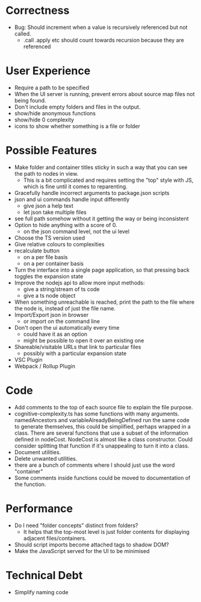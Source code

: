 # Correctness

* Bug: Should increment when a value is recursively referenced but not called.
    * .call .apply etc should count towards recursion because they are referenced

# User Experience

* Require a path to be specified
* When the UI server is running, prevent errors about source map files not being found.
* Don't include empty folders and files in the output.
* show/hide anonymous functions
* show/hide 0 complexity
* icons to show whether something is a file or folder

# Possible Features

* Make folder and container titles sticky in such a way that you can see the path to nodes in view.
    * This is a bit complicated and requires setting the "top" style with JS, which is fine until it comes to reparenting.
* Gracefully handle incorrect arguments to package.json scripts
* json and ui commands handle input differently
    * give json a help text
    * let json take multiple files
* see full path somehow without it getting the way or being inconsistent
* Option to hide anything with a score of 0.
    * on the json command level, not the ui level
* Choose the TS version used
* Give relative colours to complexities
* recalculate button
    * on a per file basis
    * on a per container basis
* Turn the interface into a single page application, so that pressing back toggles the expansion state
* Improve the nodejs api to allow more input methods:
    * give a string/stream of ts code
    * give a ts node object
* When something unreachable is reached, print the path to the file where the node is, instead of just the file name.
* Import/Export json in browser
    * or import on the command line
* Don't open the ui automatically every time
    * could have it as an option
    * might be possible to open it over an existing one
* Shareable/visitable URLs that link to particular files
    * possibly with a particular expansion state
* VSC Plugin
* Webpack / Rollup Plugin

# Code

* Add comments to the top of each source file to explain the file purpose.
* cognitive-complexity.ts has some functions with many arguments. namedAncestors and variableAlreadyBeingDefined run the same code to generate themselves, this could be simplified, perhaps wrapped in a class. There are several functions that use a subset of the information defined in nodeCost. NodeCost is almost like a class constructor. Could consider splitting that function if it's unappealing to turn it into a class.
* Document utilities.
* Delete unwanted utilities.
* there are a bunch of comments where I should just use the word "container"
* Some comments inside functions could be moved to documentation of the function.

# Performance

* Do I need "folder concepts" distinct from folders?
    * It helps that the top-most level is just folder contents for displaying adjacent files/containers.
* Should script imports become attached tags to shadow DOM?
* Make the JavaScript served for the UI to be minimised

# Technical Debt

* Simplify naming code
